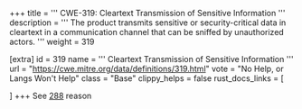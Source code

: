 +++
title = '''
CWE-319: Cleartext Transmission of Sensitive Information
'''
description	= '''
The product transmits sensitive or security-critical data in cleartext in a communication channel that can be sniffed by unauthorized actors.
'''
weight = 319

[extra]
id = 319
name = '''
Cleartext Transmission of Sensitive Information
'''
url = "https://cwe.mitre.org/data/definitions/319.html"
vote = "No Help, or Langs Won't Help"
class = "Base"
clippy_helps = false
rust_docs_links = [

]
+++
See [288](rust-are-we-secure-yet/cwes/cwe-288) reason
